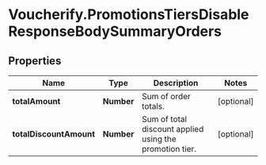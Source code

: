 # Voucherify.PromotionsTiersDisableResponseBodySummaryOrders

## Properties

Name | Type | Description | Notes
------------ | ------------- | ------------- | -------------
**totalAmount** | **Number** | Sum of order totals. | [optional] 
**totalDiscountAmount** | **Number** | Sum of total discount applied using the promotion tier. | [optional] 


